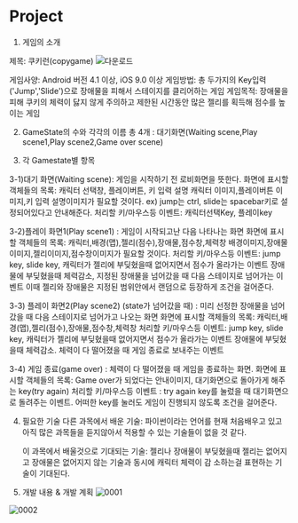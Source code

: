 # Project
1) 게임의 소개

제목: 쿠키런(copygame)
![다운로드](https://user-images.githubusercontent.com/71003733/94244425-d2123b00-ff53-11ea-804f-39967e05d43b.jpg)

게임사양: Android 버전 4.1 이상, iOS 9.0 이상
게임방법: 총 두가지의 Key입력('Jump','Slide')으로 장애물을 피해서 스테이지를 클리어하는 게임
게임목적: 장애물을 피해 쿠키의 체력이 닳지 않게 주의하고 제한된 시간동안 많은 젤리를 획득해 점수를 높이는 게임

2) GameState의 수와 각각의 이름
총 4개 : 대기화면(Waiting scene,Play scene1,Play scene2,Game over scene)

3) 각 Gamestate별 항목

3-1)대기 화면(Waiting scene): 게임을 시작하기 전 로비화면을 뜻한다.
    화면에 표시할 객체들의 목록: 캐릭터 선택창, 플레이버튼, 키 입력 설명
                                캐릭터 이미지,플레이버튼 이미지,키 입력 설명이미지가 필요할 것이다.
                                ex) jump는 ctrl, slide는 spacebar키로 설정되어있다고 안내해준다.
    처리할 키/마우스등 이벤트: 캐릭터선택Key, 플레이key
    
    
    
3-2)플레이 화면1(Play scene1) : 게임이 시작되고난 다음 나타나는 화면
    화면에 표시할 객체들의 목록: 캐릭터,배경(맵),젤리(점수),장애물,점수창,체력창
                                배경이미지,장애물이미지,젤리이미지,점수창이미지가 필요할 것이다.
    처리할 키/마우스등 이벤트: jump key, slide key, 캐릭터가 젤리에 부딪혔을때 없어지면서 점수가 올라가는 이벤트
                               장애물에 부딪혔을때 체력감소, 지정된 장애물을 넘어갔을 때 다음 스테이지로 넘어가는 이벤트
                               이때 젤리와 장애물은 지정된 범위안에서 랜덤으로 등장하게 조건을 걸어준다.
                               
3-3) 플레이 화면2(Play scene2) (state가 넘어갔을 때) : 미리 선정한 장애물을 넘어갔을 때 다음 스테이지로 넘어가고 나오는 화면
     화면에 표시할 객체들의 목록: 캐릭터,배경(맵),젤리(점수),장애물,점수창,체력창
     처리할 키/마우스등 이벤트: jump key, slide key, 캐릭터가 젤리에 부딪혔을때 없어지면서 점수가 올라가는 이벤트
                               장애물에 부딪혔을때 체력감소. 체력이 다 떨어졌을 때 게임 종료로 보내주는 이벤트
                               
3-4) 게임 종료(game over) : 체력이 다 떨어졌을 때 게임을 종료하는 화면.
     화면에 표시할 객체들의 목록: Game over가 되었다는 안내이미지, 대기화면으로 돌아가게 해주는 key(try again)
     처리할 키/마우스등 이벤트 : try again key를 눌렀을 때 대기화면으로 돌려주는 이벤트.
                                어떠한 key를 눌러도 게임이 진행되지 않도록 조건을 걸어준다.

4)   필요한 기술
      다른 과목에서 배운 기술: 파이썬이라는 언어를 현재 처음배우고 있고 아직 많은 과목들을 듣지않아서 적용할 수 있는 기술들이 없을 것 같다.
      
      이 과목에서 배울것으로 기대되는 기술: 젤리나 장애물이 부딪혔을때 젤리는 없어지고 장애물은 없어지지 않는 기술과 동시에 캐릭터 체력이 감      소하는걸 표현하는 기술이 기대된다.
      
5) 개발 내용 & 개발 계획
![0001](https://user-images.githubusercontent.com/71003733/95583383-02d79180-0a77-11eb-9549-ceac086411ce.jpg)

![0002](https://user-images.githubusercontent.com/71003733/95583408-0f5bea00-0a77-11eb-9edb-7fbca2122730.jpg)

